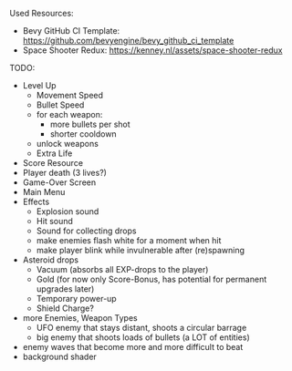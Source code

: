 
Used Resources:

- Bevy GitHub CI Template: https://github.com/bevyengine/bevy_github_ci_template
- Space Shooter Redux: https://kenney.nl/assets/space-shooter-redux


TODO:
- Level Up
    - Movement Speed
    - Bullet Speed
    - for each weapon:
        - more bullets per shot
        - shorter cooldown
    - unlock weapons
    - Extra Life
- Score Resource
- Player death (3 lives?)
- Game-Over Screen
- Main Menu
- Effects
    - Explosion sound
    - Hit sound
    - Sound for collecting drops
    - make enemies flash white for a moment when hit
    - make player blink while invulnerable after (re)spawning
- Asteroid drops
    - Vacuum (absorbs all EXP-drops to the player)
    - Gold (for now only Score-Bonus, has potential for permanent upgrades later)
    - Temporary power-up
    - Shield Charge?
- more Enemies, Weapon Types
    - UFO enemy that stays distant, shoots a circular barrage
    - big enemy that shoots loads of bullets (a LOT of entities)
- enemy waves that become more and more difficult to beat
- background shader
